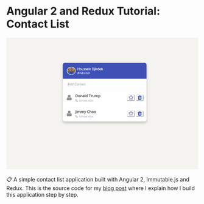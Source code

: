 # Angular 2 and Redux Tutorial: Contact List

<img src = "contact-list.gif" width = 800>

:clipboard: A simple contact list application built with Angular 2, Immutable.js and Redux. This is the source code for my [blog post](http://houssein.me/redux/immutablejs/angular2/2016/07/02/angular2-with-immutablejs-and-redux.html) where I explain how I build this application step by step.

<!-- ##How it Works

Once a Slash Command is set up in your configurations, issuing the <b>/djkhaled</b> command will send the data to the Node instance URL. The command is then validated by confiriming the token received from Slack. Once that's done, [cheerio](https://github.com/cheeriojs/cheerio) is used to web scrape Bing Image Search to obtain the top image result which is sent back to the Slack channel via an Incoming Webhook.

<br>
<img src = "AnotherOne.png" width = 800>

##Getting Started

1. Configure your [Slack Integrations](http://slack.com/integrations)
    1. Create a new Slash Command
      * Name the command <b>/djkhaled</b>
      * Set the URL to be <b>http://yourhostname/blessup</b>
      * Method should be POST
    2. Create an Inbound Webhook. Every message from DJ Khaled will come via this webhook.
      * From the "Integration Settings"
          * Set the default channel you'd like (doesn't really matter, DJ Khaled will post to the public channel you're on)
          * Set the bot name (DJ Khaled, can be changed in the config file)
          * Set the default bot avatar (a nice DJ Khaled faceshot will be perfect)
2. Update config.js in your project
    1. <b>slack\_webhook\_url</b> : must match the "Webhook URL" setting found in your Incoming Webhook configuration
    2. <b>slack\_token</b> : should match the "Token" value found in your Slash Command configuration
    3. <b>port</b>: should match your desired port

##Major Key Alert

Run in your terminal:

    node blessup.js

In your browser, visit:

    http://localhost:8081/blessup

<b>Note:</b> Slack requires a secure public URL so if you're running on a localhost for testing purposes, you may have to use a tool like [ngrok](http://ngrok.com) to tunnel requests with a public hostname. -->